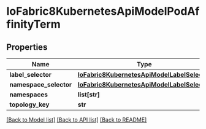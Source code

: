 # IoFabric8KubernetesApiModelPodAffinityTerm

## Properties
Name | Type | Description | Notes
------------ | ------------- | ------------- | -------------
**label_selector** | [**IoFabric8KubernetesApiModelLabelSelector**](IoFabric8KubernetesApiModelLabelSelector.md) |  | [optional] 
**namespace_selector** | [**IoFabric8KubernetesApiModelLabelSelector**](IoFabric8KubernetesApiModelLabelSelector.md) |  | [optional] 
**namespaces** | **list[str]** |  | [optional] 
**topology_key** | **str** |  | [optional] 

[[Back to Model list]](../README.md#documentation-for-models) [[Back to API list]](../README.md#documentation-for-api-endpoints) [[Back to README]](../README.md)

